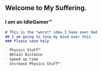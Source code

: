 ## Welcome to My Suffering.

### I am an IdleGamer™

```markdown
# This is the *worst* idea I have ever had
## I am going to lose my mind over this
### Please send help

- Physics Stuff™
- Obtain Distance
- Speed up time
- Increase Physics Stuff™

```
